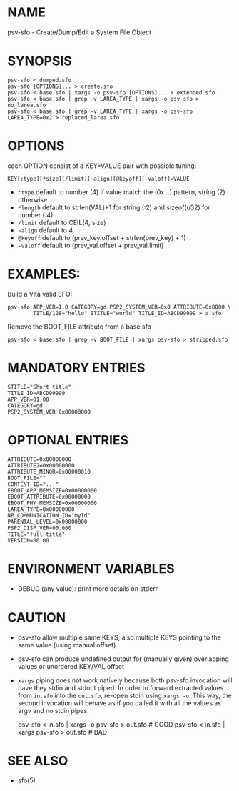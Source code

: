 # NAME
  psv-sfo - Create/Dump/Edit a System File Object

# SYNOPSIS
	psv-sfo < dumped.sfo
	psv-sfo [OPTIONS]... > create.sfo
	psv-sfo < base.sfo | xargs -o psv-sfo [OPTIONS]... > extended.sfo
	psv-sfo < base.sfo | grep -v LAREA_TYPE | xargs -o psv-sfo > no_larea.sfo
	psv-sfo < base.sfo | grep -v LAREA_TYPE | xargs -o psv-sfo LAREA_TYPE=0x2 > replaced_larea.sfo

# OPTIONS
  each OPTION consist of a KEY=VALUE pair with possible tuning:

	KEY[:type][*size][/limit][~align][@keyoff][-valoff]=VALUE

  - `:type`   default to number (4) if value match the (0x...) pattern, string (2) otherwise
  - `*length` default to strlen(VAL)+1 for string (:2) and sizeof(u32) for number (:4)
  - `/limit`  default to CEIL(4, size)
  - `~align`  default to 4
  - `@keyoff` default to (prev_key.offset + strlen(prev_key) + 1)
  - `-valoff` default to (prev_val.offset + prev_val.limit)

# EXAMPLES:
  Build a Vita valid SFO:

	psv-sfo APP_VER=1.0 CATEGORY=gd PSP2_SYSTEM_VER=0x0 ATTRIBUTE=0x8000 \
	        TITLE/128="hello" STITLE="world" TITLE_ID=ABCD99999 > a.sfo

  Remove the BOOT_FILE attribute from a base.sfo

	psv-sfo < base.sfo | grep -v BOOT_FILE | xargs psv-sfo > stripped.sfo

# MANDATORY ENTRIES
	STITLE="Short title"
	TITLE_ID=ABCD99999
	APP_VER=01.00
	CATEGORY=gd
	PSP2_SYSTEM_VER 0x00000000

# OPTIONAL ENTRIES
	ATTRIBUTE=0x00000000
	ATTRIBUTE2=0x00000000
	ATTRIBUTE_MINOR=0x00000010
	BOOT_FILE=""
	CONTENT_ID="..."
	EBOOT_APP_MEMSIZE=0x00000000
	EBOOT_ATTRIBUTE=0x00000000
	EBOOT_PHY_MEMSIZE=0x00000000
	LAREA_TYPE=0x00000000
	NP_COMMUNICATION_ID="myId"
	PARENTAL_LEVEL=0x00000000
	PSP2_DISP_VER=00.000
	TITLE="full title"
	VERSION=00.00

# ENVIRONMENT VARIABLES
  - DEBUG (any value): print more details on stderr

# CAUTION
  - psv-sfo allow multiple same KEYS, also multiple KEYS pointing to the same value (using manual offset)
  - psv-sfo can produce undefined output for (manually given) overlapping values or unordered KEY/VAL offset
  - `xargs` piping does not work natively because both psv-sfo invocation will have they stdin and stdout piped.
    In order to forward extracted values from `in.sfo` into the `out.sfo`, re-open stdin using `xargs -o`.
    This way, the second invocation will behave as if you called it with all the values as argv and no stdin pipes.


	psv-sfo < in.sfo | xargs -o psv-sfo > out.sfo # GOOD
	psv-sfo < in.sfo | xargs    psv-sfo > out.sfo # BAD

# SEE ALSO
  - sfo(5)
